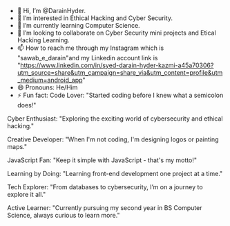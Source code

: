- 👋 Hi, I’m @DarainHyder.
- 👀 I’m interested in Ethical Hacking and Cyber Security.
- 🌱 I’m currently learning Computer Science.
- 💞️ I’m looking to collaborate on Cyber Security mini projects and Etical Hacking Learning.
- 📫 How to reach me through my Instagram which is "sawab_e_darain"and my Linkedin account link is "https://www.linkedin.com/in/syed-darain-hyder-kazmi-a45a70306?utm_source=share&utm_campaign=share_via&utm_content=profile&utm_medium=android_app"
- 😄 Pronouns: He/Him
- ⚡ Fun fact: 
Code Lover: "Started coding before I knew what a semicolon does!"

Cyber Enthusiast: "Exploring the exciting world of cybersecurity and ethical hacking."

Creative Developer: "When I'm not coding, I'm designing logos or painting maps."

JavaScript Fan: "Keep it simple with JavaScript - that's my motto!"

Learning by Doing: "Learning front-end development one project at a time."

Tech Explorer: "From databases to cybersecurity, I’m on a journey to explore it all."

Active Learner: "Currently pursuing my second year in BS Computer Science, always curious to learn more."

<!---
DarainHyder/DarainHyder is a ✨ special ✨ repository because its `README.md` (this file) appears on your GitHub profile.
You can click the Preview link to take a look at your changes.
--->
